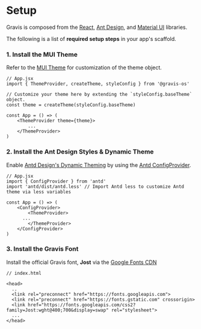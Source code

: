# Setup

Gravis is composed from the [React](https://reactjs.org/), [Ant Design](https://ant.design/), and [Material UI](https://mui.com/) libraries.

The following is a list of **required setup steps** in your app's scaffold. 

### 1. Install the MUI Theme
Refer to the [MUI Theme](https://mui.com/material-ui/customization/default-theme/) for customization of the theme object.

```jsx-no-render
// App.jsx
import { ThemeProvider, createTheme, styleConfig } from '@gravis-os'

// Customize your theme here by extending the `styleConfig.baseTheme` object.
const theme = createTheme(styleConfig.baseTheme)

const App = () => (
	<ThemeProvider theme={theme}>
		...
	</ThemeProvider>
)
```

### 2. Install the Ant Design Styles & Dynamic Theme
Enable [Antd Design's Dynamic Theming](https://ant.design/docs/react/customize-theme-variable) by using the [Antd ConfigProvider](https://ant.design/components/config-provider/).

```jsx-no-render
// App.jsx
import { ConfigProvider } from 'antd'
import 'antd/dist/antd.less' // Import Antd less to customize Antd theme via less variables

const App = () => (
	<ConfigProvider>
		<ThemeProvider>
      ...
		</ThemeProvider>
	</ConfigProvider>
)
```

### 3. Install the Gravis Font
Install the official Gravis font, **Jost** via the [Google Fonts CDN](https://fonts.google.com/)

```jsx-no-render
// index.html

<head>
  ..
  <link rel="preconnect" href="https://fonts.googleapis.com">
  <link rel="preconnect" href="https://fonts.gstatic.com" crossorigin>
  <link href="https://fonts.googleapis.com/css2?family=Jost:wght@400;700&display=swap" rel="stylesheet">
  ...
</head>
```
